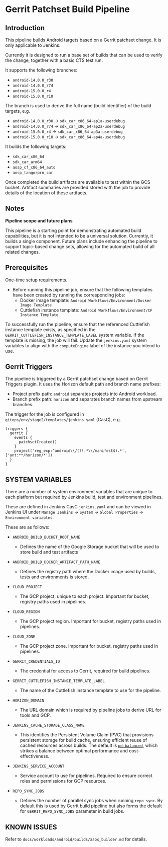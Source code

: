 # Gerrit Patchset Build Pipeline

## Introduction
This pipeline builds Android targets based on a Gerrit patchset change. It is only applicable to Jenkins.

Currently it is designed to run a base set of builds that can be used to verify the change, together with a basic CTS test run.

It supports the following branches:

-   `android-14.0.0_r30`
-   `android-14.0.0_r74`
-   `android-15.0.0_r4`
-   `android-15.0.0_r10`

The branch is used to derive the full name (build identifier) of the build targets, e.g.

-   `android-14.0.0_r30` -> `sdk_car_x86_64-ap1a-userdebug`
-   `android-14.0.0_r74` -> `sdk_car_x86_64-ap2a-userdebug`
-   `android-15.0.0_r4` -> `sdk_car_x86_64-ap3a-userdebug`
-   `android-15.0.0_r10` -> `sdk_car_x86_64-ap4a-userdebug`

It builds the following targets:

-   `sdk_car_x86_64`
-   `sdk_car_arm64`
-   `aosp_cf_x86_64_auto`
-   `aosp_tangorpro_car`

Once completed the build artifacts are available to test within the GCS bucket. Artifact summaries are provided stored with the job to provide details of the location of these artifacts.

## Notes
**Pipeline scope and future plans**

This pipeline is a starting point for demonstrating automated build capabilities, but it is not intended to be a universal solution. Currently, it builds a single component. Future plans include enhancing the pipeline to support topic-based change sets, allowing for the automated build of all related changes.

## Prerequisites<a name="prerequisites"></a>

One-time setup requirements.

- Before running this pipeline job, ensure that the following templates have been created by running the corresponding jobs:
  - Docker image template: `Android Workflows/Environment/Docker Image Template`
  - Cuttlefish instance template: `Android Workflows/Environment/CF Instance Template`

To successfully run the pipeline, ensure that the referenced Cuttlefish instance template exists, as specified in the `GERRIT_CUTTLEFISH_INSTANCE_TEMPLATE_LABEL` system variable. If the template is missing, the job will fail. Update the `jenkins.yaml` system variables to align with the `computeEngine` label of the instance you intend to use.

## Gerrit Triggers

The pipeline is triggered by a Gerrit patchset change based on Gerrit Triggers plugin. It uses the Horizon default path and branch name prefixes:
- Project prefix path: `android` separates projects into Android workload.
- Branch prefix path: `horizon` and separates branch names from upstream branches.

The trigger for the job is configured in `gitops/env/stage2/templates/jenkins.yaml` (CasC), e.g.

```
triggers {
  gerrit {
    events {
      patchsetCreated()
    }
    project('reg_exp:^android\\/(?!.*\\/manifest$).*', ['ant:**/horizon/*'])
  }
}
```

## SYSTEM VARIABLES

There are a number of system environment variables that are unique to each platform but required by Jenkins build, test and environment pipelines.

These are defined in Jenkins CasC `jenkins.yaml` and can be viewed in Jenkins UI under `Manage Jenkins` -> `System` -> `Global Properties` -> `Environment variables`.

These are as follows:

-   `ANDROID_BUILD_BUCKET_ROOT_NAME`
     - Defines the name of the Google Storage bucket that will be used to store build and test artifacts

-   `ANDROID_BUILD_DOCKER_ARTIFACT_PATH_NAME`
    - Defines the registry path where the Docker image used by builds, tests and environments is stored.

-   `CLOUD_PROJECT`
    - The GCP project, unique to each project. Important for bucket, registry paths used in pipelines.

-   `CLOUD_REGION`
    - The GCP project region. Important for bucket, registry paths used in pipelines.

-   `CLOUD_ZONE`
    - The GCP project zone. Important for bucket, registry paths used in pipelines.

-   `GERRIT_CREDENTIALS_ID`
    - The credential for access to Gerrit, required for build pipelines.

-   `GERRIT_CUTTLEFISH_INSTANCE_TEMPLATE_LABEL`
    - The name of the Cuttlefish instance template to use for the pipeline.

-   `HORIZON_DOMAIN`
    - The URL domain which is required by pipeline jobs to derive URL for tools and GCP.

-   `JENKINS_CACHE_STORAGE_CLASS_NAME`
    - This identifies the Persistent Volume Claim (PVC) that provisions persistent storage for build cache, ensuring efficient reuse of cached resources across builds. The default is [`pd-balanced`](https://cloud.google.com/compute/docs/disks/performance), which strikes a balance between optimal performance and cost-effectiveness.

-   `JENKINS_SERVICE_ACCOUNT`
    - Service account to use for pipelines. Required to ensure correct roles and permissions for GCP resources.

-   `REPO_SYNC_JOBS`
    - Defines the number of parallel sync jobs when running `repo sync`. By default this is used by Gerrit build
      pipeline but also forms the default for `GERRIT_REPO_SYNC_JOBS` parameter in build jobs.

## KNOWN ISSUES <a name="known-issues"></a>

Refer to `docs/workloads/android/builds/aaos_builder.md` for details.
